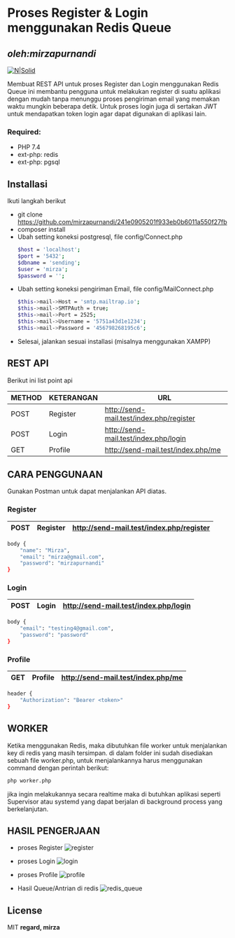 # Proses Register & Login menggunakan Redis Queue
## _oleh:mirzapurnandi_

[![N|Solid](https://cldup.com/dTxpPi9lDf.thumb.png)](https://nodesource.com/products/nsolid)

Membuat REST API untuk proses Register dan Login menggunakan Redis Queue ini membantu pengguna untuk melakukan register di suatu aplikasi dengan mudah tanpa menunggu proses pengiriman email yang memakan waktu mungkin beberapa detik. Untuk proses login juga di sertakan JWT untuk mendapatkan token login agar dapat digunakan di aplikasi lain.

### Required:
- PHP 7.4
- ext-php: redis
- ext-php: pgsql


## Installasi
Ikuti langkah berikut
- git clone https://github.com/mirzapurnandi/241e0905201f933eb0b6011a550f27fb
- composer install
- Ubah setting koneksi postgresql, file config/Connect.php
    ```sh
    $host = 'localhost';
    $port = '5432';
    $dbname = 'sending';
    $user = 'mirza';
    $password = '';
    ```
- Ubah setting koneksi pengiriman Email, file config/MailConnect.php
    ```sh
    $this->mail->Host = 'smtp.mailtrap.io';
    $this->mail->SMTPAuth = true;
    $this->mail->Port = 2525;
    $this->mail->Username = '5751a43d1e1234';
    $this->mail->Password = '456798268195c6';
    ```
- Selesai, jalankan sesuai installasi (misalnya menggunakan XAMPP)

## REST API
Berikut ini list point api

| METHOD | KETERANGAN | URL |
| ------ | ------ | ------ | 
| POST | Register | http://send-mail.test/index.php/register |
| POST | Login | http://send-mail.test/index.php/login |
| GET | Profile | http://send-mail.test/index.php/me |

## CARA PENGGUNAAN
Gunakan Postman untuk dapat menjalankan API diatas.
### Register
| POST | Register | http://send-mail.test/index.php/register |
| ------ | ------ | ------ | 
```sh
body {
    "name": "Mirza",
    "email": "mirza@gmail.com",
    "password": "mirzapurnandi"
}
```

### Login
| POST | Login | http://send-mail.test/index.php/login |
| ------ | ------ | ------ | 
```sh
body {
    "email": "testing4@gmail.com",
    "password": "password"
}
```

### Profile
| GET | Profile | http://send-mail.test/index.php/me |
| ------ | ------ | ------ | 
```sh
header {
    "Authorization": "Bearer <token>"
}
```

## WORKER
Ketika menggunakan Redis, maka dibutuhkan file worker untuk menjalankan key di redis yang masih tersimpan. di dalam folder ini sudah disediakan sebuah file worker.php, untuk menjalankannya harus menggunakan command dengan perintah berikut:
```sh
php worker.php
```
jika ingin melakukannya secara realtime maka di butuhkan aplikasi seperti Supervisor atau systemd yang dapat berjalan di background process yang berkelanjutan.

## HASIL PENGERJAAN
- proses Register
  ![register](https://user-images.githubusercontent.com/49771487/215573407-f5bb2c81-53c0-41bc-bf7d-3f0af3c1d359.png)

- proses Login
  ![login](https://user-images.githubusercontent.com/49771487/215573391-a2cd8985-091d-422d-8991-11330cc279e3.png)

- proses Profile
  ![profile](https://user-images.githubusercontent.com/49771487/215573399-aa01a8a2-b542-4fff-b867-e10983a38685.png)

- Hasil Queue/Antrian di redis
  ![redis_queue](https://user-images.githubusercontent.com/49771487/215573403-886beb7e-6dff-4ec9-800f-04cbd217175b.png)

## License
MIT
**regard, mirza**
